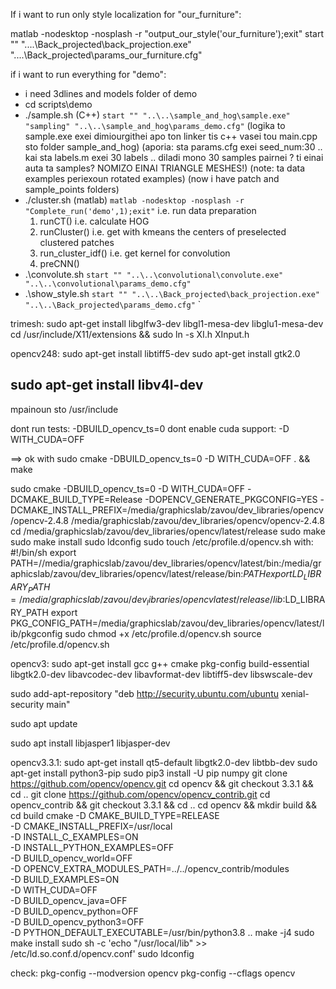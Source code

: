 
If i want to run only style localization for "our_furniture":

matlab -nodesktop -nosplash -r "output_our_style('our_furniture');exit"
start "" "..\..\Back_projected\back_projection.exe" "..\..\Back_projected\params_our_furniture.cfg"

if i want to run everything for "demo":
- i need 3dlines and models folder of demo
- cd scripts\demo
- ./sample.sh (C++)
  ```start "" "..\..\sample_and_hog\sample.exe" "sampling" "..\..\sample_and_hog\params_demo.cfg"```
  (logika to sample.exe exei dimiourgithei apo ton linker tis c++ vasei tou main.cpp sto folder sample_and_hog)
  (aporia: sta params.cfg exei seed_num:30 .. kai sta labels.m exei 30 labels .. diladi mono 30 samples pairnei ? ti einai auta ta samples? NOMIZO EINAI TRIANGLE MESHES!)
(note: ta data examples periexoun rotated examples)
(now i have patch and sample_points folders)
- ./cluster.sh (matlab)
  ```matlab -nodesktop -nosplash -r "Complete_run('demo',1);exit"```
  i.e. run data preparation
  1. runCT() i.e. calculate HOG
  2. runCluster() i.e. get with kmeans the centers of preselected clustered patches
  3. run_cluster_idf() i.e. get kernel for convolution
  4. preCNN()
- .\convolute.sh
  ```start "" "..\..\convolutional\convolute.exe" "..\..\convolutional\params_demo.cfg"```
- .\show_style.sh
  ```start "" "..\..\Back_projected\back_projection.exe" "..\..\Back_projected\params_demo.cfg"```
  `


trimesh:
sudo apt-get install libglfw3-dev libgl1-mesa-dev libglu1-mesa-dev
cd /usr/include/X11/extensions && sudo ln -s XI.h XInput.h


opencv248:
sudo apt-get install libtiff5-dev
sudo apt-get install gtk2.0
## sudo apt-get install libv4l-dev


mpainoun sto /usr/include


dont run tests: -DBUILD_opencv_ts=0
dont enable cuda support: -D WITH_CUDA=OFF

==> ok with sudo cmake -DBUILD_opencv_ts=0 -D WITH_CUDA=OFF . && make


sudo cmake -DBUILD_opencv_ts=0 -D WITH_CUDA=OFF -DCMAKE_BUILD_TYPE=Release -DOPENCV_GENERATE_PKGCONFIG=YES -DCMAKE_INSTALL_PREFIX=/media/graphicslab/zavou/dev_libraries/opencv/opencv-2.4.8  /media/graphicslab/zavou/dev_libraries/opencv/opencv-2.4.8
cd /media/graphicslab/zavou/dev_libraries/opencv/latest/release
sudo make
sudo make install
sudo ldconfig
sudo touch /etc/profile.d/opencv.sh
with:
	#!/bin/sh
	export PATH=//media/graphicslab/zavou/dev_libraries/opencv/latest/bin:/media/graphicslab/zavou/dev_libraries/opencv/latest/release/bin:${PATH}
	export LD_LIBRARY_PATH=/media/graphicslab/zavou/dev_libraries/opencvlatest/release/lib:$LD_LIBRARY_PATH
	export PKG_CONFIG_PATH=/media/graphicslab/zavou/dev_libraries/opencv/latest/lib/pkgconfig
sudo chmod +x /etc/profile.d/opencv.sh
source /etc/profile.d/opencv.sh


opencv3:
sudo apt-get install gcc g++ cmake pkg-config build-essential libgtk2.0-dev libavcodec-dev libavformat-dev  libtiff5-dev  libswscale-dev 

sudo add-apt-repository "deb http://security.ubuntu.com/ubuntu xenial-security main"

sudo apt update

sudo apt install libjasper1 libjasper-dev


opencv3.3.1:
sudo apt-get install qt5-default libgtk2.0-dev libtbb-dev
sudo apt-get install python3-pip
sudo pip3 install -U pip numpy
git clone https://github.com/opencv/opencv.git
cd opencv && git checkout 3.3.1 && cd ..
git clone https://github.com/opencv/opencv_contrib.git
cd opencv_contrib && git checkout 3.3.1 && cd ..
cd opencv && mkdir build && cd build
cmake -D CMAKE_BUILD_TYPE=RELEASE \
      -D CMAKE_INSTALL_PREFIX=/usr/local \
      -D INSTALL_C_EXAMPLES=ON \
      -D INSTALL_PYTHON_EXAMPLES=OFF \
      -D BUILD_opencv_world=OFF \
      -D OPENCV_EXTRA_MODULES_PATH=../../opencv_contrib/modules \
      -D BUILD_EXAMPLES=ON \
      -D WITH_CUDA=OFF \
      -D BUILD_opencv_java=OFF \
	  -D BUILD_opencv_python=OFF \
	  -D BUILD_opencv_python3=OFF \
	  -D PYTHON_DEFAULT_EXECUTABLE=/usr/bin/python3.8 ..
make -j4
sudo make install
sudo sh -c 'echo "/usr/local/lib" >> /etc/ld.so.conf.d/opencv.conf'
sudo ldconfig

check:
pkg-config --modversion opencv
pkg-config --cflags opencv

